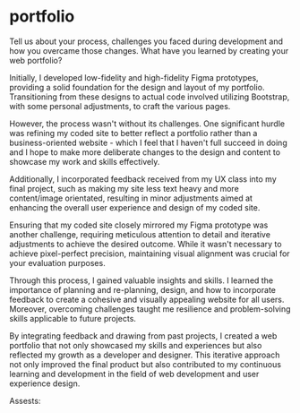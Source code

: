 # portfolio

Tell us about your process, challenges you faced during development and how you overcame those changes. What have you learned by creating your web portfolio?

Initially, I developed low-fidelity and high-fidelity Figma prototypes, providing a solid foundation for the design and layout of my portfolio. Transitioning from these designs to actual code involved utilizing Bootstrap, with some personal adjustments, to craft the various pages.

However, the process wasn't without its challenges. One significant hurdle was refining my coded site to better reflect a portfolio rather than a business-oriented website - which I feel that I haven't full succeed in doing and I hope to make more deliberate changes to the design and content to showcase my work and skills effectively.

Additionally, I incorporated feedback received from my UX class into my final project, such as making my site less text heavy and more content/image orientated, resulting in minor adjustments aimed at enhancing the overall user experience and design of my coded site.

Ensuring that my coded site closely mirrored my Figma prototype was another challenge, requiring meticulous attention to detail and iterative adjustments to achieve the desired outcome. While it wasn't necessary to achieve pixel-perfect precision, maintaining visual alignment was crucial for your evaluation purposes.

Through this process, I gained valuable insights and skills. I learned the importance of planning and re-planning, design, and how to incorporate feedback to create a cohesive and visually appealing website for all users. Moreover, overcoming challenges taught me resilience and problem-solving skills applicable to future projects.

By integrating feedback and drawing from past projects, I created a web portfolio that not only showcased my skills and experiences but also reflected my growth as a developer and designer. This iterative approach not only improved the final product but also contributed to my continuous learning and development in the field of web development and user experience design.

Assests: